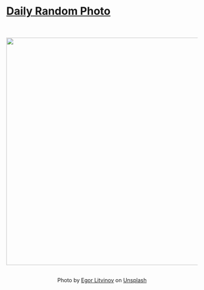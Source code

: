 # [Daily Random Photo](https://www.dailyrandomphoto.com/)

<div align="center">
  <br>
  <br>
  <a href="https://www.dailyrandomphoto.com/p/2024/2024-10-09/"><img src="https://images.unsplash.com/photo-1726141123022-d4ef5c73fa8b?crop=entropy&cs=tinysrgb&fit=max&fm=jpg&ixid=M3w3NzUwOHwwfDF8cmFuZG9tfHx8fHx8fHx8MTcyODQzNDM0N3w&ixlib=rb-4.0.3&q=80&w=1080" width="600px"></a>
  <br>
  <br>
  <p class="has-text-grey">Photo by <a href="https://unsplash.com/@litvinov?utm_source=Daily%20Random%20Photo&amp;utm_medium=referral" target="_blank" rel="noopener noreferrer">Egor Litvinov</a> on <a href="https://unsplash.com/photos/a-bunch-of-flowers-that-are-in-the-air-qahFV0LiMfQ?utm_source=Daily%20Random%20Photo&amp;utm_medium=referral" target="_blank" rel="noopener noreferrer">Unsplash</a></p>
</div>
